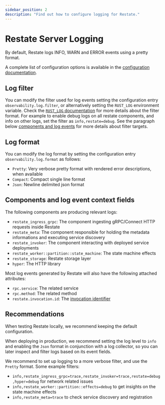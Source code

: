 ```yaml
---
sidebar_position: 2
description: "Find out how to configure logging for Restate."
---
```


# Restate Server Logging

By default, Restate logs INFO, WARN and ERROR events using a pretty format.

A complete list of configuration options is available in the [configuration documentation](/restate/configuration).

## Log filter

You can modify the filter used for log events setting the configuration entry `observability.log.filter`, or alternatively setting the `RUST_LOG` environment variable. Check the [`RUST_LOG` documentation](https://docs.rs/tracing-subscriber/latest/tracing_subscriber/filter/struct.EnvFilter.html) for more details about the filter format. For example to enable debug logs on all restate components, and info on other logs, set the filter as `info,restate=debug`. See the paragraph below [components and log events](#components-and-log-event-context-fields) for more details about filter targets.

## Log format

You can modify the log format by setting the configuration entry `observability.log.format` as follows:

* `Pretty`: Very verbose pretty format with rendered error descriptions, when available
* `Compact`: Compact single line format
* `Json`: Newline delimited json format

## Components and log event context fields

The following components are producing relevant logs:

* `restate_ingress_grpc`: The component ingesting gRPC/Connect HTTP requests inside Restate
* `restate_meta`: The component responsible for holding the metadata informations and executing service discovery
* `restate_invoker`: The component interacting with deployed service deployments
* `restate_worker::partition::state_machine`: The state machine effects
* `restate_storage`: Restate storage layer
* `hyper`: The HTTP library

Most log events generated by Restate will also have the following attached attributes:

* `rpc.service`: The related service
* `rpc.method`: The related method
* `restate.invocation.id`: The [invocation identifier](/services/invocation#invocation-identifier)

## Recommendations

When testing Restate locally, we recommend keeping the default configuration.

When deploying in production, we recommend setting the log level to `info` and enabling the `Json` format in conjunction with a log collector, so you can later inspect and filter logs based on its event fields.

We recommend to set up logging to a more verbose filter, and use the `Pretty` format. Some example filters:

* `info,restate_ingress_grpc=trace,restate_invoker=trace,restate=debug,hyper=debug` for network related issues
* `info,restate_worker::partition::effects=debug` to get insights on the state machine effects
* `info,restate_meta=trace` to check service discovery and registration
